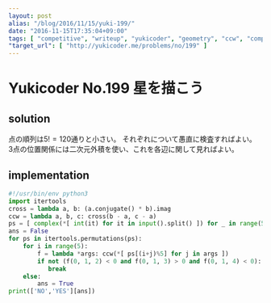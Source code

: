 ```yaml
---
layout: post
alias: "/blog/2016/11/15/yuki-199/"
date: "2016-11-15T17:35:04+09:00"
tags: [ "competitive", "writeup", "yukicoder", "geometry", "ccw", "complex" ]
"target_url": [ "http://yukicoder.me/problems/no/199" ]
---
```


# Yukicoder No.199 星を描こう

## solution

点の順列は$5! = 120$通りと小さい。
それぞれについて愚直に検査すればよい。
$3$点の位置関係には二次元外積を使い、これを各辺に関して見ればよい。

## implementation

``` python
#!/usr/bin/env python3
import itertools
cross = lambda a, b: (a.conjugate() * b).imag
ccw = lambda a, b, c: cross(b - a, c - a)
ps = [ complex(*[ int(it) for it in input().split() ]) for _ in range(5) ]
ans = False
for ps in itertools.permutations(ps):
    for i in range(5):
        f = lambda *args: ccw(*[ ps[(i+j)%5] for j in args ])
        if not (f(0, 1, 2) < 0 and f(0, 1, 3) > 0 and f(0, 1, 4) < 0):
           break
    else:
        ans = True
print(['NO','YES'][ans])
```
